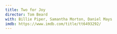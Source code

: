 ```yaml
---
title: Two for Joy
director: Tom Beard
with: Billie Piper, Samantha Morton, Daniel Mays
imdb: https://www.imdb.com/title/tt6493292/
---
```

